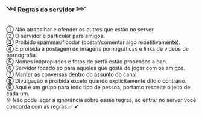 ###   ༺ Regras do servidor ༻

① Não atrapalhar e ofender os outros que estão no server.   
② O servidor e particular para amigos.   
③ Proibido spammar/floodar (postar/comentar algo repetitivamente).   
④ É proibida a postagem de imagens pornográficas e links de vídeos de pornografia.   
⑤ Nomes inapropiados e fotos de perfil estão propensos a ban.   
⑥ Servidor focado so para aqueles que gosta de jogar com os amigos.   
⑦ Manter as conversas dentro do assunto do canal.   
⑧ Divulgação é proibida exceto quando explicitamente dito o contrário.   
⑨ Aqui é um grupo para todo tipo de pessoa, portanto respeite o jeito de cada um.    
⑩ Não pode legar a ignorância sobre essas regras, ao entrar no server você concorda com as regras.✅   ✔

<script>
document.getElementById("title1").innerHTML = "Regras";   
document.getElementById("a1").innerHTML = "Meu site";
  
</script>
